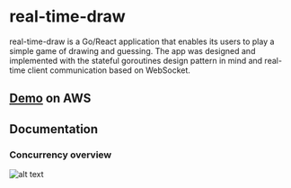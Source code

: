 # real-time-draw

real-time-draw is a Go/React application that enables its users to play a simple game of drawing and guessing. The app was designed and implemented with the stateful goroutines design pattern in mind and real-time client communication based on WebSocket.

## [Demo](http://golang-ui.s3-website-us-east-1.amazonaws.com/) on AWS 

## Documentation

### Concurrency overview
![alt text](https://drive.google.com/open?id=10kiw9U7B_wAhtg8TnWwKbeMqm3BVz8QE)
